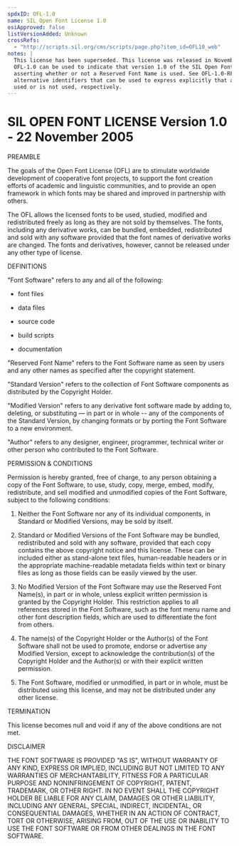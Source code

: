 ```yaml
---
spdxID: OFL-1.0
name: SIL Open Font License 1.0
osiApproved: false
listVersionAdded: Unknown
crossRefs: 
  - "http://scripts.sil.org/cms/scripts/page.php?item_id=OFL10_web"
notes: |
  This license has been superseded. This license was released in November 2005. The identifier
  OFL-1.0 can be used to indicate that version 1.0 of the SIL Open Font License applies, without
  asserting whether or not a Reserved Font Name is used. See OFL-1.0-RFN and OFL-1.0-no-RFN for
  alternative identifiers that can be used to express explicitly that a Reserved Font Name is
  used or is not used, respectively.
---
```


# SIL OPEN FONT LICENSE Version 1.0 - 22 November 2005

PREAMBLE

The goals of the Open Font License (OFL) are to stimulate worldwide development of cooperative font projects, to support the font creation efforts of academic and linguistic communities, and to provide an open framework in which fonts may be shared and improved in partnership with others.

The OFL allows the licensed fonts to be used, studied, modified and redistributed freely as long as they are not sold by themselves. The fonts, including any derivative works, can be bundled, embedded, redistributed and sold with any software provided that the font names of derivative works are changed. The fonts and derivatives, however, cannot be released under any other type of license.

DEFINITIONS

"Font Software" refers to any and all of the following:

- font files

- data files

- source code

- build scripts

- documentation

"Reserved Font Name" refers to the Font Software name as seen by users and any other names as specified after the copyright statement.

"Standard Version" refers to the collection of Font Software components as distributed by the Copyright Holder.

"Modified Version" refers to any derivative font software made by adding to, deleting, or substituting — in part or in whole -- any of the components of the Standard Version, by changing formats or by porting the Font Software to a new environment.

"Author" refers to any designer, engineer, programmer, technical writer or other person who contributed to the Font Software.

PERMISSION & CONDITIONS

Permission is hereby granted, free of charge, to any person obtaining a copy of the Font Software, to use, study, copy, merge, embed, modify, redistribute, and sell modified and unmodified copies of the Font Software, subject to the following conditions:

1) Neither the Font Software nor any of its individual components, in Standard or Modified Versions, may be sold by itself.

2) Standard or Modified Versions of the Font Software may be bundled, redistributed and sold with any software, provided that each copy contains the above copyright notice and this license. These can be included either as stand-alone text files, human-readable headers or in the appropriate machine-readable metadata fields within text or binary files as long as those fields can be easily viewed by the user.

3) No Modified Version of the Font Software may use the Reserved Font Name(s), in part or in whole, unless explicit written permission is granted by the Copyright Holder. This restriction applies to all references stored in the Font Software, such as the font menu name and other font description fields, which are used to differentiate the font from others.

4) The name(s) of the Copyright Holder or the Author(s) of the Font Software shall not be used to promote, endorse or advertise any Modified Version, except to acknowledge the contribution(s) of the Copyright Holder and the Author(s) or with their explicit written permission.

5) The Font Software, modified or unmodified, in part or in whole, must be distributed using this license, and may not be distributed under any other license.

TERMINATION

This license becomes null and void if any of the above conditions are not met.

DISCLAIMER

THE FONT SOFTWARE IS PROVIDED "AS IS", WITHOUT WARRANTY OF ANY KIND, EXPRESS OR IMPLIED, INCLUDING BUT NOT LIMITED TO ANY WARRANTIES OF MERCHANTABILITY, FITNESS FOR A PARTICULAR PURPOSE AND NONINFRINGEMENT OF COPYRIGHT, PATENT, TRADEMARK, OR OTHER RIGHT. IN NO EVENT SHALL THE COPYRIGHT HOLDER BE LIABLE FOR ANY CLAIM, DAMAGES OR OTHER LIABILITY, INCLUDING ANY GENERAL, SPECIAL, INDIRECT, INCIDENTAL, OR CONSEQUENTIAL DAMAGES, WHETHER IN AN ACTION OF CONTRACT, TORT OR OTHERWISE, ARISING FROM, OUT OF THE USE OR INABILITY TO USE THE FONT SOFTWARE OR FROM OTHER DEALINGS IN THE FONT SOFTWARE.
